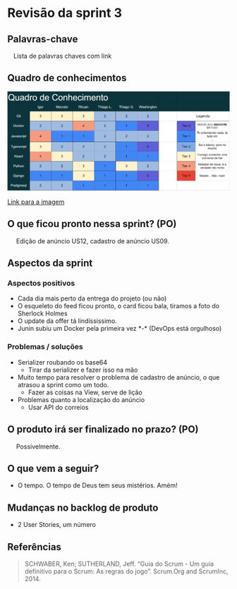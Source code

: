# Revisão da sprint 3

## Palavras-chave

&emsp;Lista de palavras chaves com link

## Quadro de conhecimentos

![Quadro conhecimentos](../../../assets/equipe/quadro_sprint3.jpg)

<a href="https://drive.google.com/file/d/1uydCa6GdV0EkR9Cfc88E3BOEN69kM0zj/view?usp=sharing" target="_blank" rel="noopener noreferrer">Link para a imagem</a>

## O que ficou pronto nessa sprint? (PO)

<p style="text-indent: 20px; text-align: justify">
Edição de anúncio US12, cadastro de anúncio US09.
</p>

## Aspectos da sprint

### Aspectos positivos

- Cada dia mais perto da entrega do projeto (ou não)
- O esqueleto do feed ficou pronto, o card ficou bala, tiramos a foto do Sherlock Holmes
- O update da offer tá lindíssissimo.
- Junin subiu um Docker pela primeira vez \*-\* (DevOps está orgulhoso)

### Problemas / soluções

- Serializer roubando os base64
  - Tirar da serializer e fazer isso na mão
- Muito tempo para resolver o problema de cadastro de anúncio, o que atrasou a sprint como um todo.
  - Fazer as coisas na View, serve de lição
- Problemas quanto a localização do anúncio
  - Usar API do correios

## O produto irá ser finalizado no prazo? (PO)

<p style="text-indent: 20px; text-align: justify">
Possivelmente.
</p>

## O que vem a seguir?

- O tempo. O tempo de Deus tem seus mistérios. Amém!

## Mudanças no backlog de produto

- 2 User Stories, um número

## Referências

> SCHWABER, Ken; SUTHERLAND, Jeff. “Guia do Scrum - Um guia definitivo para o Scrum: As regras do jogo”. Scrum.Org and ScrumInc, 2014.

